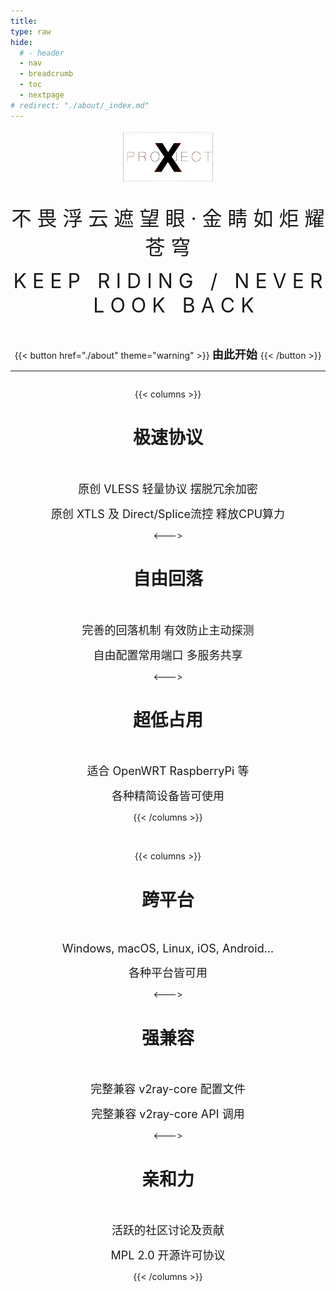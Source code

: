 ```yaml
---
title:
type: raw
hide:
  # - header
  - nav
  - breadcrumb
  - toc
  - nextpage
# redirect: "./about/_index.md"
---
```


<div  align="center">  
<img src="./LogoX2.png" width = "30%" height = "30%" alt="logo" align=center />

<br/>
<br/>

<font size="6" >不 畏 浮 云 遮 望 眼  ·  金 睛 如 炬 耀 苍 穹</font>

<font size="6" >K E E P &nbsp; R I D I N G &nbsp; / &nbsp; N E V E R &nbsp; L O O K &nbsp; B A C K</font>

<br/>

{{< button href="./about" theme="warning" >}} <font size="4" > **由此开始** </font> {{< /button >}}  

---

</div>

<div  align="center">  
<div style="width:80%;display: inline-block;" >

{{< columns >}}

# 极速协议
<br />

<font size="4" >原创 VLESS 轻量协议 摆脱冗余加密</font>

<font size="4" >原创 XTLS 及 Direct/Splice流控 释放CPU算力</font>

<--->

# 自由回落
<br />

<font size="4" >完善的回落机制 有效防止主动探测</font>

<font size="4" >自由配置常用端口 多服务共享</font>

<--->

# 超低占用

<br />

<font size="4" >适合 OpenWRT RaspberryPi 等</font>

<font size="4" >各种精简设备皆可使用</font>

{{< /columns >}}

<br />

{{< columns >}}

# 跨平台

<br />

<font size="4" >Windows, macOS, Linux, iOS, Android... </font>

<font size="4" >各种平台皆可用</font>

<--->

# 强兼容

<br />

<font size="4" >完整兼容 v2ray-core 配置文件</font>

<font size="4" >完整兼容 v2ray-core API 调用</font>

<--->

# 亲和力

<br />

<font size="4" >活跃的社区讨论及贡献</font>

<font size="4" >MPL 2.0 开源许可协议</font>

{{< /columns >}}

</div>
</div>

<br />

<br />  